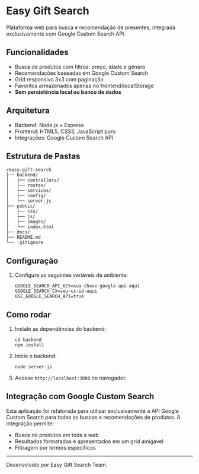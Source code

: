 # Easy Gift Search

Plataforma web para busca e recomendação de presentes, integrada exclusivamente com Google Custom Search API.

## Funcionalidades
- Busca de produtos com filtros: preço, idade e gênero
- Recomendações baseadas em Google Custom Search
- Grid responsivo 3x3 com paginação
- Favoritos armazenados apenas no frontend/localStorage
- **Sem persistência local ou banco de dados**

## Arquitetura
- Backend: Node.js + Express
- Frontend: HTML5, CSS3, JavaScript puro
- Integrações: Google Custom Search API

## Estrutura de Pastas
```
/easy-gift-search
├── backend/
│   ├── controllers/
│   ├── routes/
│   ├── services/
│   ├── config/
│   └── server.js
├── public/
│   ├── css/
│   ├── js/
│   ├── images/
│   └── index.html
├── docs/
├── README.md
└── .gitignore
```

## Configuração
1. Configure as seguintes variáveis de ambiente:
   ```
   GOOGLE_SEARCH_API_KEY=sua-chave-google-api-aqui
   GOOGLE_SEARCH_CX=seu-cx-id-aqui
   USE_GOOGLE_SEARCH_API=true
   ```
   
## Como rodar
1. Instale as dependências do backend:
   ```
   cd backend
   npm install
   ```
2. Inicie o backend:
   ```
   node server.js
   ```
3. Acesse `http://localhost:3000` no navegador.

## Integração com Google Custom Search
Esta aplicação foi refatorada para utilizar exclusivamente a API Google Custom Search para todas as buscas e recomendações de produtos. A integração permite:

- Busca de produtos em toda a web
- Resultados formatados e apresentados em um grid amigável
- Filtragem por termos específicos

---
Desenvolvido por Easy Gift Search Team.
